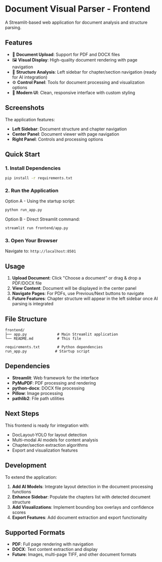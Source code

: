 # Document Visual Parser - Frontend

A Streamlit-based web application for document analysis and structure parsing.

## Features

- 📄 **Document Upload**: Support for PDF and DOCX files
- 🖼️ **Visual Display**: High-quality document rendering with page navigation
- 📑 **Structure Analysis**: Left sidebar for chapter/section navigation (ready for AI integration)
- ⚙️ **Control Panel**: Tools for document processing and visualization options
- 🎨 **Modern UI**: Clean, responsive interface with custom styling

## Screenshots

The application features:
- **Left Sidebar**: Document structure and chapter navigation
- **Center Panel**: Document viewer with page navigation
- **Right Panel**: Controls and processing options

## Quick Start

### 1. Install Dependencies

```bash
pip install -r requirements.txt
```

### 2. Run the Application

Option A - Using the startup script:
```bash
python run_app.py
```

Option B - Direct Streamlit command:
```bash
streamlit run frontend/app.py
```

### 3. Open Your Browser

Navigate to: `http://localhost:8501`

## Usage

1. **Upload Document**: Click "Choose a document" or drag & drop a PDF/DOCX file
2. **View Content**: Document will be displayed in the center panel
3. **Navigate Pages**: For PDFs, use Previous/Next buttons to navigate
4. **Future Features**: Chapter structure will appear in the left sidebar once AI parsing is integrated

## File Structure

```
frontend/
├── app.py              # Main Streamlit application
└── README.md           # This file

requirements.txt        # Python dependencies
run_app.py             # Startup script
```

## Dependencies

- **Streamlit**: Web framework for the interface
- **PyMuPDF**: PDF processing and rendering
- **python-docx**: DOCX file processing
- **Pillow**: Image processing
- **pathlib2**: File path utilities

## Next Steps

This frontend is ready for integration with:
- DocLayout-YOLO for layout detection
- Multi-modal AI models for content analysis
- Chapter/section extraction algorithms
- Export and visualization features

## Development

To extend the application:

1. **Add AI Models**: Integrate layout detection in the document processing functions
2. **Enhance Sidebar**: Populate the chapters list with detected document structure
3. **Add Visualizations**: Implement bounding box overlays and confidence scores
4. **Export Features**: Add document extraction and export functionality

## Supported Formats

- **PDF**: Full page rendering with navigation
- **DOCX**: Text content extraction and display
- **Future**: Images, multi-page TIFF, and other document formats 